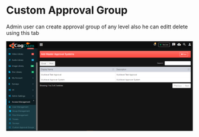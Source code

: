 # Custom Approval Group

Admin user can create approval group of any level also he can editt delete using this tab

![](../../.gitbook/assets/image%20%28169%29.png)

